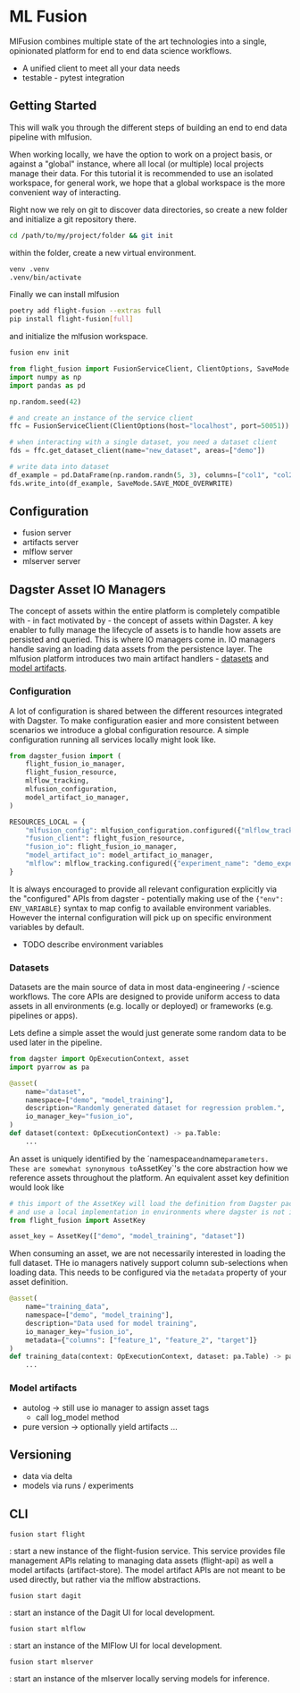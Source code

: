 # ML Fusion

MlFusion combines multiple state of the art technologies into a single,
opinionated platform for end to end data science workflows.

- A unified client to meet all your data needs
- testable - pytest integration

## Getting Started

This will walk you through the different steps of building an end to end data pipeline
with mlfusion.

When working locally, we have the option to work on a project basis, or against a "global"
instance, where all local (or multiple) local projects manage their data. For this tutorial
it is recommended to use an isolated workspace, for general work, we hope that a global
workspace is the more convenient way of interacting.

Right now we rely on git to discover data directories, so create a new folder and initialize
a git repository there.

```sh
cd /path/to/my/project/folder && git init
```

within the folder, create a new virtual environment.

```sh
venv .venv
.venv/bin/activate
```

Finally we can install mlfusion

```sh
poetry add flight-fusion --extras full
pip install flight-fusion[full]
```

and initialize the mlfusion workspace.

```sh
fusion env init
```

```py
from flight_fusion import FusionServiceClient, ClientOptions, SaveMode
import numpy as np
import pandas as pd

np.random.seed(42)

# and create an instance of the service client
ffc = FusionServiceClient(ClientOptions(host="localhost", port=50051))

# when interacting with a single dataset, you need a dataset client
fds = ffc.get_dataset_client(name="new_dataset", areas=["demo"])
```

```py
# write data into dataset
df_example = pd.DataFrame(np.random.randn(5, 3), columns=["col1", "col2", "col3"])
fds.write_into(df_example, SaveMode.SAVE_MODE_OVERWRITE)
```

## Configuration

- fusion server
- artifacts server
- mlflow server
- mlserver server

## Dagster Asset IO Managers

The concept of assets within the entire platform is completely compatible with - in fact motivated by -
the concept of assets within Dagster. A key enabler to fully manage the lifecycle of assets is to
handle how assets are persisted and queried. This is where IO managers come in. IO managers handle
saving an loading data assets from the persistence layer. The mlfusion platform introduces two main
artifact handlers - [datasets](#datasets) and [model artifacts](#model-artifacts).

### Configuration

A lot of configuration is shared between the different resources integrated with Dagster. To make
configuration easier and more consistent between scenarios we introduce a global configuration resource.
A simple configuration running all services locally might look like.

```py
from dagster_fusion import (
    flight_fusion_io_manager,
    flight_fusion_resource,
    mlflow_tracking,
    mlfusion_configuration,
    model_artifact_io_manager,
)

RESOURCES_LOCAL = {
    "mlfusion_config": mlfusion_configuration.configured({"mlflow_tracking_uri": "http://localhost:5000"}),
    "fusion_client": flight_fusion_resource,
    "fusion_io": flight_fusion_io_manager,
    "model_artifact_io": model_artifact_io_manager,
    "mlflow": mlflow_tracking.configured({"experiment_name": "demo_experiment"}),
}
```

It is always encouraged to provide all relevant configuration explicitly via the "configured" APIs
from dagster - potentially making use of the `{"env": ENV_VARIABLE}` syntax to map config to available
environment variables. However the internal configuration will pick up on specific environment variables
by default.

- TODO describe environment variables

### Datasets

Datasets are the main source of data in most data-engineering / -science workflows. The core APIs
are designed to provide uniform access to data assets in all environments (e.g. locally or deployed)
or frameworks (e.g. pipelines or apps).

Lets define a simple asset the would just generate some random data to be used later in the pipeline.

```py
from dagster import OpExecutionContext, asset
import pyarrow as pa

@asset(
    name="dataset",
    namespace=["demo", "model_training"],
    description="Randomly generated dataset for regression problem.",
    io_manager_key="fusion_io",
)
def dataset(context: OpExecutionContext) -> pa.Table:
    ...
```

An asset is uniquely identified by the ´namespace`and`name`parameters. These are somewhat synonymous to`AssetKey`'s the core abstraction how we reference assets
throughout the platform. An equivalent asset key definition would look like

```py
# this import of the AssetKey will load the definition from Dagster package if available
# and use a local implementation in environments where dagster is not installed.
from flight_fusion import AssetKey

asset_key = AssetKey(["demo", "model_training", "dataset"])
```

When consuming an asset, we are not necessarily interested in loading the full dataset.
THe io managers natively support column sub-selections when loading data. This needs to
be configured via the `metadata` property of your asset definition.

```py
@asset(
    name="training_data",
    namespace=["demo", "model_training"],
    description="Data used for model training",
    io_manager_key="fusion_io",
    metadata={"columns": ["feature_1", "feature_2", "target"]}
)
def training_data(context: OpExecutionContext, dataset: pa.Table) -> pa.Table:
    ...
```

### Model artifacts

- autolog -> still use io manager to assign asset tags
  - call log_model method
- pure version -> optionally yield artifacts ...

## Versioning

- data via delta
- models via runs / experiments

## CLI

`fusion start flight`

<!-- prettier-ignore -->
: start a new instance of the flight-fusion service. This service provides file management APIs
  relating to managing data assets (flight-api) as well a model artifacts (artifact-store). The model
  artifact APIs are not meant to be used directly, but rather via the mlflow abstractions.

`fusion start dagit`

<!-- prettier-ignore -->
: start an instance of the Dagit UI for local development.

`fusion start mlflow`

<!-- prettier-ignore -->
: start an instance of the MlFlow UI for local development.

`fusion start mlserver`

<!-- prettier-ignore -->
: start an instance of the mlserver locally serving models for inference.
